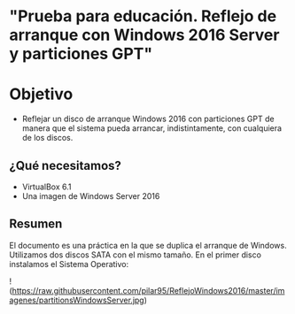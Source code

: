 # "Prueba para educación. Reflejo de arranque con Windows 2016 Server y particiones GPT" 

# Objetivo
- Reflejar un disco de arranque Windows 2016 con particiones GPT de manera que el sistema pueda arrancar,
indistintamente, con cualquiera de los discos.

## ¿Qué necesitamos?
- VirtualBox 6.1
- Una imagen de Windows Server 2016

## Resumen

  El documento es una práctica en la que se duplica el arranque de Windows. Utilizamos dos discos SATA con el mismo tamaño.
  En el primer disco instalamos el Sistema Operativo:
  
  !(https://raw.githubusercontent.com/pilar95/ReflejoWindows2016/master/imagenes/partitionsWindowsServer.jpg)
